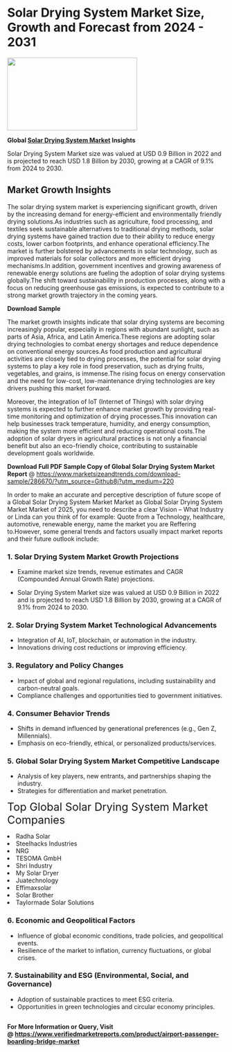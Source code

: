 <H1>Solar Drying System Market Size, Growth and Forecast from 2024 - 2031</H1><img class="aligncenter size-medium wp-image-584254" src="https://thirdeyenews.in/wp-content/uploads/2024/09/Global-Market-Research-300x168.jpeg" alt="" width="300" height="168" /><p><strong>Global&nbsp;<a href="https://www.marketsizeandtrends.com/download-sample/286670/?utm_source=Github8j?utm_medium=220">Solar Drying System Market</a> Insights</strong></p><p>Solar Drying System Market size was valued at USD 0.9 Billion in 2022 and is projected to reach USD 1.8 Billion by 2030, growing at a CAGR of 9.1% from 2024 to 2030.</p><p><h2>Market Growth Insights</h2> <p>The solar drying system market is experiencing significant growth, driven by the increasing demand for energy-efficient and environmentally friendly drying solutions.As industries such as agriculture, food processing, and textiles seek sustainable alternatives to traditional drying methods, solar drying systems have gained traction due to their ability to reduce energy costs, lower carbon footprints, and enhance operational efficiency.The market is further bolstered by advancements in solar technology, such as improved materials for solar collectors and more efficient drying mechanisms.In addition, government incentives and growing awareness of renewable energy solutions are fueling the adoption of solar drying systems globally.The shift toward sustainability in production processes, along with a focus on reducing greenhouse gas emissions, is expected to contribute to a strong market growth trajectory in the coming years.</p> <p><strong>Download Sample</strong></p> <p>The market growth insights indicate that solar drying systems are becoming increasingly popular, especially in regions with abundant sunlight, such as parts of Asia, Africa, and Latin America.These regions are adopting solar drying technologies to combat energy shortages and reduce dependence on conventional energy sources.As food production and agricultural activities are closely tied to drying processes, the potential for solar drying systems to play a key role in food preservation, such as drying fruits, vegetables, and grains, is immense.The rising focus on energy conservation and the need for low-cost, low-maintenance drying technologies are key drivers pushing this market forward.</p> <p>Moreover, the integration of IoT (Internet of Things) with solar drying systems is expected to further enhance market growth by providing real-time monitoring and optimization of drying processes.This innovation can help businesses track temperature, humidity, and energy consumption, making the system more efficient and reducing operational costs.The adoption of solar dryers in agricultural practices is not only a financial benefit but also an eco-friendly choice, contributing to sustainable development goals worldwide.</p> <p><span class=""><strong>Download Full PDF Sample Copy of Global Solar Drying System Market Report</strong> @ <a href="https://www.marketsizeandtrends.com/download-sample/286670/?utm_source=Github8j?utm_medium=220" target="_blank">https://www.marketsizeandtrends.com/download-sample/286670/?utm_source=Github8j?utm_medium=220</a></span></p><p>In order to make an accurate and perceptive description of future scope of a Global&nbsp;Solar Drying System Market Market as Global&nbsp;Solar Drying System Market Market of 2025, you need to describe a clear Vision &ndash; What Industry or Linda can you think of for example: Quote from a Technology, healthcare, automotive, renewable energy, name the market you are Reffering to.However, some general trends and factors usually impact market reports and their future outlook include:</p><h3>1.&nbsp;<strong>Solar Drying System Market Growth Projections</strong></h3><ul><li>Examine market size trends, revenue estimates and CAGR (Compounded Annual Growth Rate) projections.</li><li><p>Solar Drying System Market size was valued at USD 0.9 Billion in 2022 and is projected to reach USD 1.8 Billion by 2030, growing at a CAGR of 9.1% from 2024 to 2030.</p></li></ul><h3>2.&nbsp;<strong>Solar Drying System Market Technological Advancements</strong></h3><ul><li>Integration of AI, IoT, blockchain, or automation in the industry.</li><li>Innovations driving cost reductions or improving efficiency.</li></ul><h3>3.&nbsp;<strong>Regulatory and Policy Changes</strong></h3><ul><li>Impact of global and regional regulations, including sustainability and carbon-neutral goals.</li><li>Compliance challenges and opportunities tied to government initiatives.</li></ul><h3>4.&nbsp;<strong>Consumer Behavior Trends</strong></h3><ul><li>Shifts in demand influenced by generational preferences (e.g., Gen Z, Millennials).</li><li>Emphasis on eco-friendly, ethical, or personalized products/services.</li></ul><h3>5.&nbsp;<strong>Global Solar Drying System Market Competitive Landscape</strong></h3><ul><li>Analysis of key players, new entrants, and partnerships shaping the industry.</li><li>Strategies for differentiation and market penetration.</li></ul><p data-pm-slice="1 1 []"><span style="color: inherit; font-family: inherit; font-size: 25px;">Top Global Solar Drying System Market Companies</span></p><div class="" data-test-id=""><p><li>Radha Solar</li><li> Steelhacks Industries</li><li> NRG</li><li> TESOMA GmbH</li><li> Shri Industry</li><li> My Solar Dryer</li><li> Juatechnology</li><li> Effimaxsolar</li><li> Solar Brother</li><li> Taylormade Solar Solutions</li></p></div><h3>6.&nbsp;<strong>Economic and Geopolitical Factors</strong></h3><ul><li>Influence of global economic conditions, trade policies, and geopolitical events.</li><li>Resilience of the market to inflation, currency fluctuations, or global crises.</li></ul><h3>7.&nbsp;<strong>Sustainability and ESG (Environmental, Social, and Governance)</strong></h3><ul><li>Adoption of sustainable practices to meet ESG criteria.</li><li>Opportunities in green technologies and circular economy principles.</li></ul><h2><strong style="font-size: 14px;">For More Information or Query, Visit @&nbsp;</strong><a style="background-color: #ffffff; font-size: 14px;" href="https://www.marketsizeandtrends.com/report/solar-drying-system-market/" target="_blank">https://www.verifiedmarketreports.com/product/airport-passenger-boarding-bridge-market</a></h2>